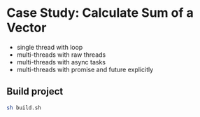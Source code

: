 # Case Study: Calculate Sum of a Vector
- single thread with loop
- multi-threads with raw threads
- multi-threads with async tasks
- multi-threads with promise and future explicitly

## Build project
```bash
sh build.sh
```
